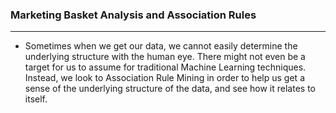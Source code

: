 ### Marketing Basket Analysis and Association Rules
<hr> 

- Sometimes when we get our data, we cannot easily determine the underlying structure with the human eye. There might not even be a target for us to assume for traditional Machine Learning techniques. Instead, we look to Association Rule Mining in order to help us get a sense of the underlying structure of the data, and see how it relates to itself.

